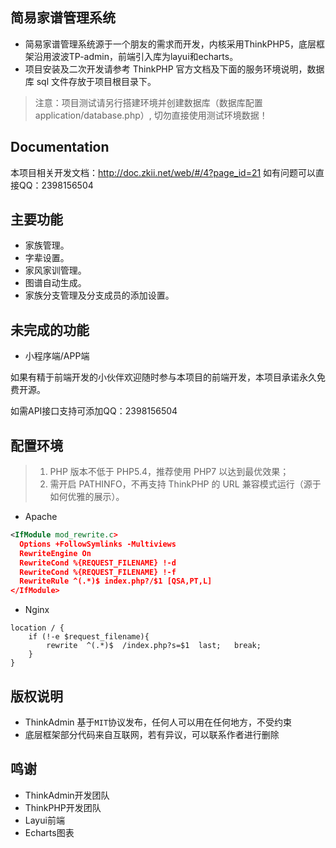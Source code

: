 简易家谱管理系统
--
* 简易家谱管理系统源于一个朋友的需求而开发，内核采用ThinkPHP5，底层框架沿用波波TP-admin，前端引入库为layui和echarts。
* 项目安装及二次开发请参考 ThinkPHP 官方文档及下面的服务环境说明，数据库 sql 文件存放于项目根目录下。
> 注意：项目测试请另行搭建环境并创建数据库（数据库配置 application/database.php）, 切勿直接使用测试环境数据！


Documentation
--
本项目相关开发文档：http://doc.zkii.net/web/#/4?page_id=21
如有问题可以直接QQ：2398156504


主要功能
--
* 家族管理。
* 字辈设置。
* 家风家训管理。
* 图谱自动生成。
* 家族分支管理及分支成员的添加设置。

未完成的功能
--
* 小程序端/APP端

如果有精于前端开发的小伙伴欢迎随时参与本项目的前端开发，本项目承诺永久免费开源。

如需API接口支持可添加QQ：2398156504

配置环境
---
>1. PHP 版本不低于 PHP5.4，推荐使用 PHP7 以达到最优效果；
>2. 需开启 PATHINFO，不再支持 ThinkPHP 的 URL 兼容模式运行（源于如何优雅的展示）。

* Apache

```xml
<IfModule mod_rewrite.c>
  Options +FollowSymlinks -Multiviews
  RewriteEngine On
  RewriteCond %{REQUEST_FILENAME} !-d
  RewriteCond %{REQUEST_FILENAME} !-f
  RewriteRule ^(.*)$ index.php?/$1 [QSA,PT,L]
</IfModule>
```

* Nginx

```
location / {
	if (!-e $request_filename){
		rewrite  ^(.*)$  /index.php?s=$1  last;   break;
	}
}
```

版权说明
--
* ThinkAdmin 基于`MIT`协议发布，任何人可以用在任何地方，不受约束
* 底层框架部分代码来自互联网，若有异议，可以联系作者进行删除


鸣谢
--
* ThinkAdmin开发团队
* ThinkPHP开发团队
* Layui前端
* Echarts图表